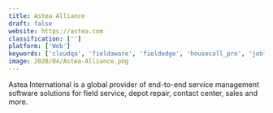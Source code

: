 ```yaml
---
title: Astea Alliance
draft: false 
website: https://astea.com
classification: ['']
platform: ['Web']
keywords: ['cloudqa', 'fieldaware', 'fieldedge', 'housecall_pro', 'joblogic', 'kickserv', 'malvee_jobber', 'oracle_field_service_cloud', 'rapise', 'razorsync', 'repsly', 'servicemax', 'servicetitan', 'smart_service', 'spiratest', 'testcenter', 'testim', 'tradify', 'qtest']
image: 2020/04/Astea-Alliance.png
---
```

Astea International is a global provider of end-to-end service management software solutions for field service, depot repair, contact center, sales and more.